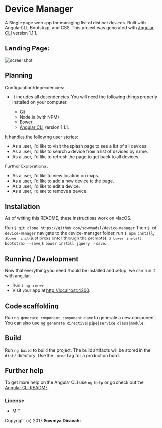 # Device Manager

A Single page web app for managing list of distinct devices. Built with AngularCLI, Bootstrap, and CSS.
This project was generated with [Angular CLI](https://github.com/angular/angular-cli) version 1.1.1.

## Landing Page:
![screenshot]()

## Planning

 Configuration/dependencies:
  * It includes all dependencies.
    You will need the following things properly installed on your computer.

    * [Git](https://git-scm.com/)
    * [Node.js](https://nodejs.org/) (with NPM)
    * [Bower](https://bower.io/)
    * [Angular CLI](https://github.com/angular/angular-cli) version 1.1.1.

It handles the following user stories:

* As a user, I'd like to visit the splash page to see a list of all devices.
* As a user, I'd like to search a device from a list of devices by name.
* As a user, I'd like to refresh the page to get back to all devices.

Further Explorations :
* As a user, I'd like to view location on maps.
* As a user, I'd like to add a new device to the page.
* As a user, I'd like to edit a device.
* As a user, I'd like to remove a device.

## Installation

As of writing this README, these instructions work on MacOS.

Run `$ git clone https://github.com/sowmyadsl/device-manager`
Then `$ cd device-manager`
navigate to the device-manager folder, run `$ npm install`, `$bower init`(just press enter through the prompts), `$ bower install bootstrap --save`,`$ bower install jquery --save`.

## Running / Development

  Now that everything you need should be installed and setup, we can run it with angular.

  * Run `$ ng serve`
  * Visit your app at [http://localhost:4200](http://localhost:4200).

## Code scaffolding

Run `ng generate component component-name` to generate a new component. You can also use `ng generate directive|pipe|service|class|module`.

## Build

Run `ng build` to build the project. The build artifacts will be stored in the `dist/` directory. Use the `-prod` flag for a production build.

## Further help

To get more help on the Angular CLI use `ng help` or go check out the [Angular CLI README](https://github.com/angular/angular-cli/blob/master/README.md).


### License

* MIT

Copyright (c) 2017 **Sowmya Dinavahi**
